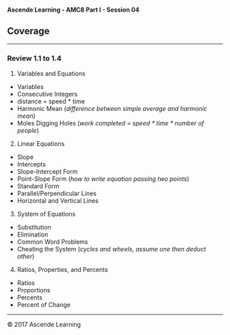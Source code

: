 #### Ascende Learning - AMC8 Part I - Session 04
## Coverage
- - - 

### Review 1.1 to 1.4
1. Variables and Equations
  - Variables
  - Consecutive Integers
  - distance = speed * time
  - Harmonic Mean (_difference between simple average and harmonic mean_)
  - Moles Digging Holes (_work completed = speed * time * number of people_)
2. Linear Equations
  - Slope
  - Intercepts
  - Slope-Intercept Form
  - Point-Slope Form (_how to write equation passing two points_)
  - Standard Form
  - Parallel/Perpendicular Lines
  - Horizontal and Vertical Lines
3. System of Equations
  - Substitution
  - Elimination
  - Common Word Problems
  - Cheating the System (_cycles and wheels, assume one then deduct other_)
4. Ratios, Properties, and Percents
  - Ratios
  - Proportions
  - Percents
  - Percent of Change

- - -

<div class="footer">
    &copy; 2017 Ascende Learning
</div>

  
